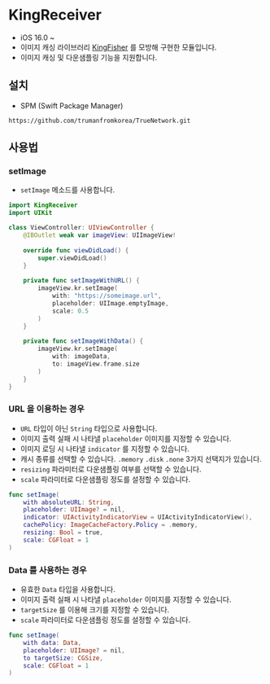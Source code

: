 # KingReceiver
- iOS 16.0 ~
- 이미지 캐싱 라이브러리 [KingFisher](https://github.com/onevcat/Kingfisher) 를 모방해 구현한 모듈입니다.
- 이미지 캐싱 및 다운샘플링 기능을 지원합니다.

## 설치
- SPM (Swift Package Manager)

```
https://github.com/trumanfromkorea/TrueNetwork.git
```

## 사용법

### setImage
- `setImage` 메소드를 사용합니다.

```swift
import KingReceiver
import UIKit

class ViewController: UIViewController {
    @IBOutlet weak var imageView: UIImageView!
    
    override func viewDidLoad() {
        super.viewDidLoad()
    }
    
    private func setImageWithURL() {
        imageView.kr.setImage(
            with: "https://someimage.url",
            placeholder: UIImage.emptyImage,
            scale: 0.5
        )
    }
    
    private func setImageWithData() {
        imageView.kr.setImage(
            with: imageData,
            to: imageView.frame.size
        )
    }
}

```

### URL 을 이용하는 경우
- `URL` 타입이 아닌 `String` 타입으로 사용합니다.
- 이미지 출력 실패 시 나타낼 `placeholder` 이미지를 지정할 수 있습니다. 
- 이미지 로딩 시 나타낼 `indicator` 를 지정할 수 있습니다.
- 캐시 종류를 선택할 수 있습니다. `.memory` `.disk` `.none` 3가지 선택지가 있습니다.
- `resizing` 파라미터로 다운샘플링 여부를 선택할 수 있습니다.
- `scale` 파라미터로 다운샘플링 정도를 설정할 수 있습니다.

```swift
func setImage(
    with absoluteURL: String,
    placeholder: UIImage? = nil,
    indicator: UIActivityIndicatorView = UIActivityIndicatorView(),
    cachePolicy: ImageCacheFactory.Policy = .memory,
    resizing: Bool = true,
    scale: CGFloat = 1
)
```

### Data 를 사용하는 경우
- 유효한 `Data` 타입을 사용합니다.
- 이미지 출력 실패 시 나타낼 `placeholder` 이미지를 지정할 수 있습니다. 
- `targetSize` 를 이용해 크기를 지정할 수 있습니다.
- `scale` 파라미터로 다운샘플링 정도를 설정할 수 있습니다.

```swift
func setImage(
    with data: Data,
    placeholder: UIImage? = nil,
    to targetSize: CGSize,
    scale: CGFloat = 1
)
```
